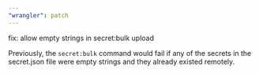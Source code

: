 ```yaml
---
"wrangler": patch
---
```


fix: allow empty strings in secret:bulk upload

Previously, the `secret:bulk` command would fail if any of the secrets in the secret.json file were empty strings and they already existed remotely.
